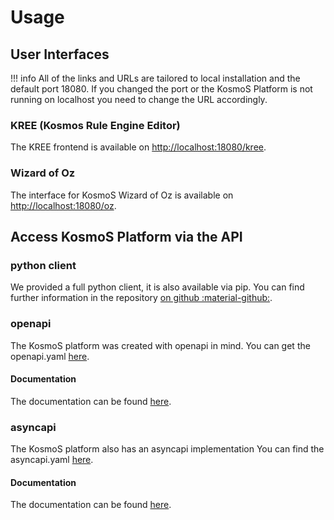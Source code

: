 # Usage

## User Interfaces
!!! info 
    All of the links and URLs are tailored to local installation and the default port 18080. If you changed the port or the KosmoS Platform is not running on localhost you need to change the URL accordingly.
### KREE (Kosmos Rule Engine Editor)
The KREE frontend is available on [http://localhost:18080/kree](http://localhost:18080/kree).

### Wizard of Oz
The interface for KosmoS Wizard of Oz is available on [http://localhost:18080/oz](http://localhost:18080/oz).


## Access KosmoS Platform via the API

### python client
We provided a full python client, it is also available via pip.
You can find further information in the repository [on github :material-github:](https://github.com/kosmos-lab/python-kosmos-client).

### openapi
The KosmoS platform was created with openapi in mind.
You can get the openapi.yaml [here](https://kosmos-lab.de/doc/openapi.yaml).

#### Documentation
The documentation can be found [here](https://kosmos-lab.de/doc).


### asyncapi
The KosmoS platform also has an asyncapi implementation 
You can find the asyncapi.yaml [here](https://kosmos-lab.de/doc/asyncapi.yaml).

#### Documentation
The documentation can be found [here](https://kosmos-lab.de/doc/async.html).
